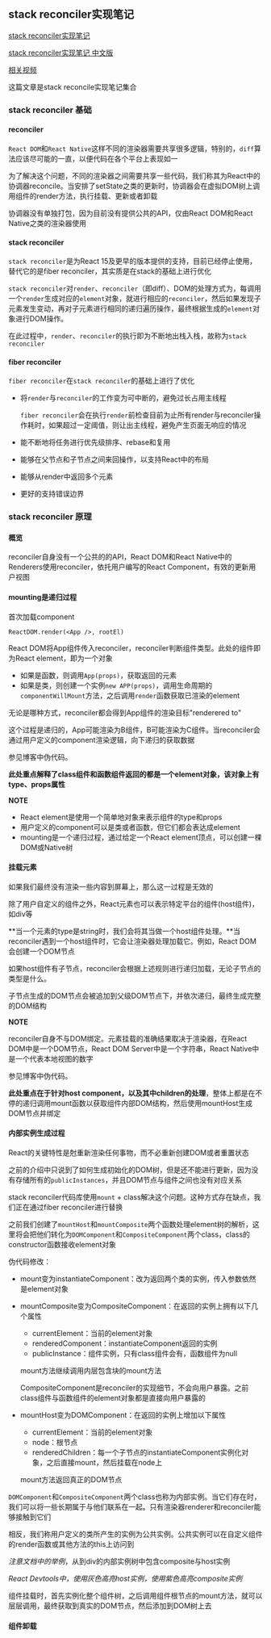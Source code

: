 ## stack reconciler实现笔记

[stack reconciler实现笔记](https://reactjs.org/docs/implementation-notes.html)

[stack reconciler实现笔记 中文版](https://jobbym.github.io/2017/02/14/react-Implementation-Notes/)

[相关视频](https://www.youtube.com/watch?v=_MAD4Oly9yg)

这篇文章是stack reconcile实现笔记集合

### stack reconciler 基础

#### reconciler

`React DOM`和`React Native`这样不同的渲染器需要共享很多逻辑，特别的，`diff`算法应该尽可能的一直，以便代码在各个平台上表现如一

为了解决这个问题，不同的渲染器之间需要共享一些代码，我们称其为React中的协调器reconcile。当安排了setState之类的更新时，协调器会在虚拟DOM树上调用组件的render方法，执行挂载、更新或者卸载

协调器没有单独打包，因为目前没有提供公共的API，仅由React DOM和React Native之类的渲染器使用

#### stack reconciler

`stack reconciler`是为React 15及更早的版本提供的支持，目前已经停止使用，替代它的是fiber reconciler，其实质是在stack的基础上进行优化

`stack reconciler`对`render`、`reconciler`（即diff）、DOM的处理方式为，每调用一个`render`生成对应的`element`对象，就进行相应的`reconciler`，然后如果发现子元素发生变动，再对子元素进行相同的递归遍历操作，最终根据生成的`element`对象进行DOM操作。

在此过程中，`render`、`reconciler`的执行即为不断地出栈入栈，故称为`stack reconciler`

#### fiber reconciler

`fiber reconciler`在`stack reconciler`的基础上进行了优化
* 将`render`与`reconciler`的工作变为可中断的，避免过长占用主线程

    `fiber reconciler`会在执行`render`前检查目前为止所有render与reconciler操作耗时，如果超过一定阈值，则让出主线程，避免产生页面无响应的情况

* 能不断地将任务进行优先级排序、rebase和复用
* 能够在父节点和子节点之间来回操作，以支持React中的布局
* 能够从render中返回多个元素
* 更好的支持错误边界

### stack reconciler 原理

#### 概览

reconciler自身没有一个公共的的API，React DOM和React Native中的Renderers使用reconciler，依托用户编写的React Component，有效的更新用户视图

#### mounting是递归过程

首次加载component

	ReactDOM.render(<App />, rootEl)

React DOM将App组件传入reconciler，reconciler判断组件类型。此处的组件即为React element，即为一个对象
* 如果是函数，则调用`App(props)`，获取返回的元素
* 如果是类，则创建一个实例`new APP(props)`，调用生命周期的`componentWillMount`方法，之后调用`render`函数获取已渲染的element

无论是哪种方式，reconciler都会得到App组件的渲染目标"renderered to"

这个过程是递归的，App可能渲染为B组件，B可能渲染为C组件。当reconciler会通过用户定义的component渲染逻辑，向下递归的获取数据

参见博客中伪代码。

**此处重点解释了class组件和函数组件返回的都是一个element对象，该对象上有type、props属性**

**NOTE**
* React element是使用一个简单地对象来表示组件的type和props
* 用户定义的component可以是类或者函数，但它们都会表达成element
* mounting是一个递归过程，通过给定一个React element顶点，可以创建一棵DOM或Native树

#### 挂载元素

如果我们最终没有渲染一些内容到屏幕上，那么这一过程是无效的

除了用户自定义的组件之外，React元素也可以表示特定平台的组件(host组件)，如div等

**当一个元素的type是string时，我们会将其当做一个host组件处理。**当reconciler遇到一个host组件时，它会让渲染器处理加载它。例如，React DOM会创建一个DOM节点

如果host组件有子节点，reconciler会根据上述规则进行递归加载，无论子节点的类型是什么。

子节点生成的DOM节点会被追加到父级DOM节点下，并依次递归，最终生成完整的DOM结构

**NOTE**

reconciler自身不与DOM绑定。元素挂载的准确结果取决于渲染器，在React DOM中是一个DOM节点，React DOM Server中是一个字符串，React Native中是一个代表本地视图的数字

参见博客中伪代码。

**此处重点在于针对host component，以及其中children的处理**，整体上都是在不停的递归调用mount函数以获取组件内部DOM结构，然后使用mountHost生成DOM节点并绑定

#### 内部实例生成过程

React的关键特性是尅重新渲染任何事物，而不必重新创建DOM或者重置状态

之前的介绍中只说到了如何生成初始化的DOM树，但是还不能进行更新，因为没有存储所有的`publicInstances`，并且DOM节点与组件之间也没有对应关系

stack reconciler代码库使用`mount` + class解决这个问题。这种方式存在缺点，我们正在通过fiber reconciler进行替换

之前我们创建了`mountHost`和`mountComposite`两个函数处理element树的解析，这里将会把他们转化为`DOMComponent`和`CompositeComponent`两个class，class的constructor函数接收element对象

伪代码修改：
* mount变为instantiateComponent：改为返回两个类的实例，传入参数依然是element对象
* mountComposite变为CompositeComponent：在返回的实例上拥有以下几个属性
	* currentElement：当前的element对象
	* renderedComponent：instantiateComponent返回的实例
	* publicInstance：组件实例，只有class组件会有，函数组件为null

	mount方法继续调用内层包含块的mount方法

	CompositeComponent是reconciler的实现细节，不会向用户暴露。之前class组件与函数组件的element对象都是直接向用户暴露的

* mountHost变为DOMComponent：在返回的实例上增加以下属性
	* currentElement：当前的element对象
	* node：根节点
	* renderedChildren：每一个子节点的instantiateComponent实例化对象，之后直接mount，然后挂载在node上

	mount方法返回真正的DOM节点

`DOMComponent`和`CompositeComponent`两个class也称为内部实例。当它们存在时，我们可以将一些长期属于与他们联系在一起。只有渲染器renderer和reconciler能够接触到它们

相反，我们称用户定义的类所产生的实例为公共实例。公共实例可以在自定义组件的render函数或其他方法的this上访问到

*注意文档中的举例*，从<App />到div的内部实例树中包含composite与host实例

*React Devtools中，使用灰色高亮host实例，使用紫色高亮composite实例*

组件挂载时，首先实例化整个组件树，之后调用组件根节点的mount方法，就可以层层调用，最终获取到真实的DOM节点，然后添加到DOM树上去

#### 组件卸载